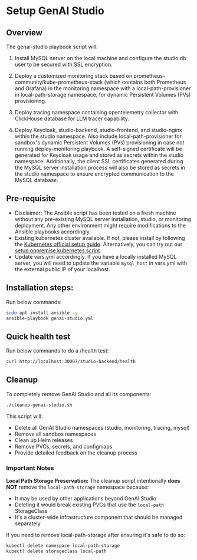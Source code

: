 # Setup GenAI Studio

## Overview

The genai-studio playbook script will:

1. Install MySQL server on the local machine and configure the studio db user to be secured with SSL encryption.
 
2. Deploy a customized monitoring stack based on prometheus-community/kube-prometheus-stack (which contains both Prometheus and Grafana) in the monitoring namespace with a local-path-provisioner in local-path-storage namespace, for dynamic Persistent Volumes (PVs) provisioning.

3. Deploy tracing namespace containing opentelemetry collector with ClickHouse database for LLM tracer capability.
4. Deploy Keycloak, studio-backend, studio-frontend, and studio-nginx within the studio namespace. Also include local-path-provisioner for sandbox's dynamic Persistent Volumes (PVs) provisioning in case not running deploy-monitoring playbook. A self-signed certificate will be generated for Keycloak usage and stored as secrets within the studio namespace. Additionally, the client SSL certificates generated during the MySQL server installation process will also be stored as secrets in the studio namespace to ensure encrypted communication to the MySQL database.

## Pre-requisite

- Disclaimer: The Ansible script has been tested on a fresh machine without any pre-existing MySQL server installation, studio, or monitoring deployment. Any other environment might require modifications to the Ansible playbooks accordingly.
- Existing kubernetes cluster available. If not, please install by following the [Kubernetes official setup guide](https://kubernetes.io/docs/setup/). Alternatively, you can try out our [setup onpremise kubernetes script](../setup-onpremise-kubernetes/readme.md).
- Update vars.yml accordingly. If you have a locally installed MySQL server, you will need to update the variable `mysql_host` in vars.yml with the external public IP of your localhost. 

## Installation steps:

Run below commands:
```sh
sudo apt install ansible -y
ansible-playbook genai-studio.yml
```

## Quick health test

Run below commands to do a /health test:
```sh
curl http://localhost:30007/studio-backend/health
```

## Cleanup

To completely remove GenAI Studio and all its components:

```sh
./cleanup-genai-studio.sh
```

This script will:
- Delete all GenAI Studio namespaces (studio, monitoring, tracing, mysql)
- Remove all sandbox namespaces
- Clean up Helm releases
- Remove PVCs, secrets, and configmaps
- Provide detailed feedback on the cleanup process

### Important Notes

**Local Path Storage Preservation:**
The cleanup script intentionally **does NOT** remove the `local-path-storage` namespace because:
- It may be used by other applications beyond GenAI Studio
- Deleting it would break existing PVCs that use the `local-path` StorageClass
- It's a cluster-wide infrastructure component that should be managed separately

If you need to remove local-path-storage after ensuring it's safe to do so:
```sh
kubectl delete namespace local-path-storage
kubectl delete storageclass local-path
```
